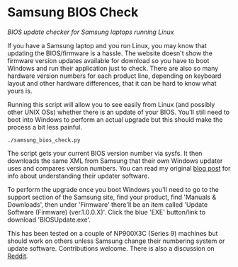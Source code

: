 Samsung BIOS Check
==================

*BIOS update checker for Samsung laptops running Linux*

If you have a Samsung laptop and you run Linux, you may know that updating the BIOS/firmware is a hassle. The website doesn't show the firmware version updates available for download so you have to boot Windows and run their application just to check. There are also so many hardware version numbers for each product line, depending on keyboard layout and other hardware differences, that it can be hard to know what yours is.

Running this script will allow you to see easily from Linux (and possibly other UNIX OSs) whether there is an update of your BIOS. You'll still need to boot into Windows to perform an actual upgrade but this should make the process a bit less painful.

    ./samsung_bios_check.py

The script gets your current BIOS version number via sysfs. It then downloads the same XML from Samsung that their own Windows updater uses and compares version numbers. You can read my original [blog post](https://epixstudios.co.uk/blog/2012/12/01/samsung-laptop-firmware-update-check-from-linux/) for info about understanding their updater software.

To perform the upgrade once you boot Windows you'll need to go to the support section of the Samsung site, find your product, find 'Manuals & Downloads', then under 'Firmware' there'll be an item called 'Update Software (Firmware) (ver.1.0.0.X)'. Click the blue 'EXE' button/link to download 'BIOSUpdate.exe'.

This has been tested on a couple of NP900X3C (Series 9) machines but should work on others unless Samsung change their numbering system or update software. Contributions welcome. There is also a discussion on [Reddit](http://redd.it/1fglr7).
